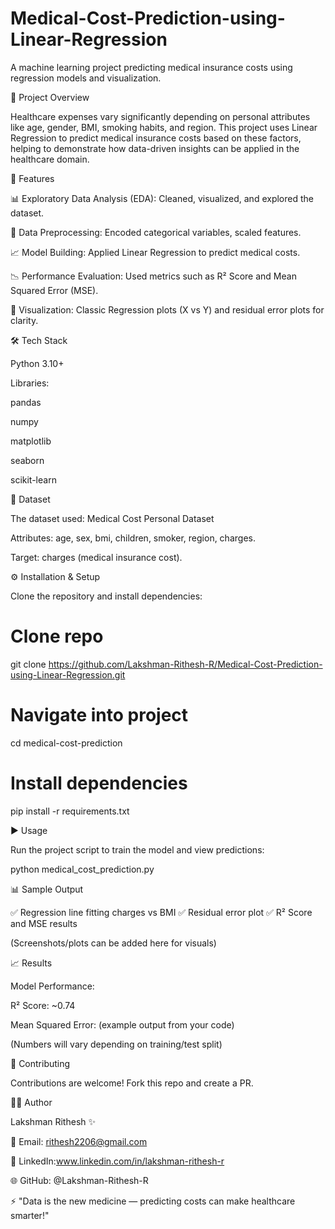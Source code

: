 # Medical-Cost-Prediction-using-Linear-Regression
A machine learning project predicting medical insurance costs using regression models and visualization.

📌 Project Overview

Healthcare expenses vary significantly depending on personal attributes like age, gender, BMI, smoking habits, and region.
This project uses Linear Regression to predict medical insurance costs based on these factors, helping to demonstrate how data-driven insights can be applied in the healthcare domain.

🚀 Features

📊 Exploratory Data Analysis (EDA): Cleaned, visualized, and explored the dataset.

🧹 Data Preprocessing: Encoded categorical variables, scaled features.

📈 Model Building: Applied Linear Regression to predict medical costs.

📉 Performance Evaluation: Used metrics such as R² Score and Mean Squared Error (MSE).

🎨 Visualization: Classic Regression plots (X vs Y) and residual error plots for clarity.

🛠️ Tech Stack

Python 3.10+

Libraries:

pandas

numpy

matplotlib

seaborn

scikit-learn

📂 Dataset

The dataset used: Medical Cost Personal Dataset

Attributes: age, sex, bmi, children, smoker, region, charges.

Target: charges (medical insurance cost).

⚙️ Installation & Setup

Clone the repository and install dependencies:

# Clone repo
git clone https://github.com/Lakshman-Rithesh-R/Medical-Cost-Prediction-using-Linear-Regression.git

# Navigate into project
cd medical-cost-prediction

# Install dependencies
pip install -r requirements.txt

▶️ Usage

Run the project script to train the model and view predictions:

python medical_cost_prediction.py

📊 Sample Output

✅ Regression line fitting charges vs BMI
✅ Residual error plot
✅ R² Score and MSE results

(Screenshots/plots can be added here for visuals)

📈 Results

Model Performance:

R² Score: ~0.74

Mean Squared Error: (example output from your code)

(Numbers will vary depending on training/test split)



🤝 Contributing

Contributions are welcome! Fork this repo and create a PR.

🧑‍💻 Author

Lakshman Rithesh ✨

📧 Email: rithesh2206@gmail.com

🔗 LinkedIn:www.linkedin.com/in/lakshman-rithesh-r



🌐 GitHub: @Lakshman-Rithesh-R

⚡ "Data is the new medicine — predicting costs can make healthcare smarter!"
